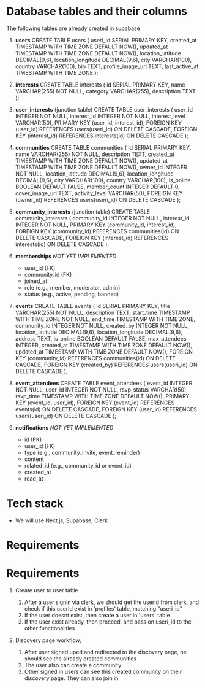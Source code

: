 # Database tables and their columns
The following tables are already created in supabase

1. **users**
CREATE TABLE users (
  useri_id SERIAL PRIMARY KEY,
  created_at TIMESTAMP WITH TIME ZONE DEFAULT NOW(),
  updated_at TIMESTAMP WITH TIME ZONE DEFAULT NOW(),
  location_latitude DECIMAL(9,6),
  location_longitude DECIMAL(9,6),
  city VARCHAR(100),
  country VARCHAR(100),
  bio TEXT,
  profile_image_url TEXT,
  last_active_at TIMESTAMP WITH TIME ZONE
);


2. **interests**
CREATE TABLE interests (
  id SERIAL PRIMARY KEY,
  name VARCHAR(255) NOT NULL,
  category VARCHAR(255),
  description TEXT
);

3. **user_interests** (junction table)
CREATE TABLE user_interests (
  user_id INTEGER NOT NULL,
  interest_id INTEGER NOT NULL,
  interest_level VARCHAR(50),
  PRIMARY KEY (user_id, interest_id),
  FOREIGN KEY (user_id) REFERENCES users(useri_id) ON DELETE CASCADE,
  FOREIGN KEY (interest_id) REFERENCES interests(id) ON DELETE CASCADE
);

4. **communities**
CREATE TABLE communities (
  id SERIAL PRIMARY KEY,
  name VARCHAR(255) NOT NULL,
  description TEXT,
  created_at TIMESTAMP WITH TIME ZONE DEFAULT NOW(),
  updated_at TIMESTAMP WITH TIME ZONE DEFAULT NOW(),
  owner_id INTEGER NOT NULL,
  location_latitude DECIMAL(9,6),
  location_longitude DECIMAL(9,6),
  city VARCHAR(100),
  country VARCHAR(100),
  is_online BOOLEAN DEFAULT FALSE,
  member_count INTEGER DEFAULT 0,
  cover_image_url TEXT,
  activity_level VARCHAR(50),
  FOREIGN KEY (owner_id) REFERENCES users(useri_id) ON DELETE CASCADE
);


5. **community_interests** (junction table)
CREATE TABLE community_interests (
  community_id INTEGER NOT NULL,
  interest_id INTEGER NOT NULL,
  PRIMARY KEY (community_id, interest_id),
  FOREIGN KEY (community_id) REFERENCES communities(id) ON DELETE CASCADE,
  FOREIGN KEY (interest_id) REFERENCES interests(id) ON DELETE CASCADE
);



6. **memberships** *NOT YET IMPLEMENTED*
   - user_id (FK)
   - community_id (FK)
   - joined_at
   - role (e.g., member, moderator, admin)
   - status (e.g., active, pending, banned)

7. **events**
CREATE TABLE events (
  id SERIAL PRIMARY KEY,
  title VARCHAR(255) NOT NULL,
  description TEXT,
  start_time TIMESTAMP WITH TIME ZONE NOT NULL,
  end_time TIMESTAMP WITH TIME ZONE,
  community_id INTEGER NOT NULL,
  created_by INTEGER NOT NULL,
  location_latitude DECIMAL(9,6),
  location_longitude DECIMAL(9,6),
  address TEXT,
  is_online BOOLEAN DEFAULT FALSE,
  max_attendees INTEGER,
  created_at TIMESTAMP WITH TIME ZONE DEFAULT NOW(),
  updated_at TIMESTAMP WITH TIME ZONE DEFAULT NOW(),
  FOREIGN KEY (community_id) REFERENCES communities(id) ON DELETE CASCADE,
  FOREIGN KEY (created_by) REFERENCES users(useri_id) ON DELETE CASCADE
);


8. **event_attendees**
CREATE TABLE event_attendees (
  event_id INTEGER NOT NULL,
  user_id INTEGER NOT NULL,
  rsvp_status VARCHAR(50),
  rsvp_time TIMESTAMP WITH TIME ZONE DEFAULT NOW(),
  PRIMARY KEY (event_id, user_id),
  FOREIGN KEY (event_id) REFERENCES events(id) ON DELETE CASCADE,
  FOREIGN KEY (user_id) REFERENCES users(useri_id) ON DELETE CASCADE
);


9. **notifications** *NOT YET IMPLEMENTED*
   - id (PK)
   - user_id (FK)
   - type (e.g., community_invite, event_reminder)
   - content
   - related_id (e.g., community_id or event_id)
   - created_at
   - read_at


#  Tech stack 
- We will use Next.js, Supabase, Clerk


# Requirements

# Requirements
1. Create user to user table
    1. After a user signin via clerk, we should get the userId from clerk, and check if this userId exist in 'profiles' table, matching "useri_id"
    2. If the user doesnt exist, then create a user in 'users' table
    3. If the user exist already, then proceed, and pass on useri_id to the other functionalities

2. Discovery page workflow;

    1. After user signed uped and redirected to the discovery page, he should see the already created communities
    2. The user also can create a community.
    3. Other signed in users can see this created community on their discovery page. They can also join in